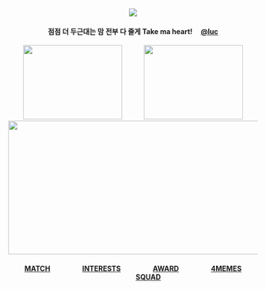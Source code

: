 <div id="text" align="center">
⠀⠀⠀
⠀⠀⠀⠀⠀⠀⠀⠀

<div id="text" align="center">

![](https://komarev.com/ghpvc/?username=destroy-boys&style=plastic&color=000000&label=_Ptian_&base=1000)
<div id="text" align="center">

#### 점점 더 두근대는 맘 전부 다 줄게 Take ma heart! ⠀ [@luc](https://github.com/5atoru) 

<div id="text" align="center">

<img src=https://i.postimg.cc/kgV0YZ0X/Untitled128-20251002220137.png width="200" height="150"> ⠀⠀⠀⠀<img src=https://i.postimg.cc/fWB1zDs1/Untitled128-20251002220057.png width="200" height="150">
[<img src=https://i.postimg.cc/85ZnwmPw/Untitled126.png width="530" height="270">](https://rentry.co/cuntier)
#### [MATCH](https://rentry.co/nwjns) ⠀⠀⠀⠀⠀⠀[INTERESTS](https://listography.com/getos) ⠀⠀⠀⠀⠀⠀[AWARD](https://github.com/pt-awards) ⠀⠀⠀⠀⠀⠀[4MEMES](https://github.com/destroy-boys) ⠀⠀⠀⠀⠀⠀[SQUAD](https://github.com/polysquad)

⠀⠀⠀⠀⠀⠀

